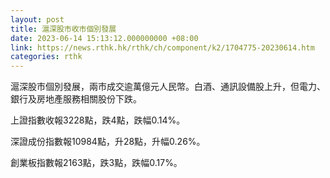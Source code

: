 ```yaml
---
layout: post
title: 滬深股市收市個別發展
date: 2023-06-14 15:13:12.000000000 +08:00
link: https://news.rthk.hk/rthk/ch/component/k2/1704775-20230614.htm
categories: rthk
---
```


滬深股市個別發展，兩市成交逾萬億元人民幣。白酒、通訊設備股上升，但電力、銀行及房地產服務相關股份下跌。

上證指數收報3228點，跌4點，跌幅0.14%。

深證成份指數報10984點，升28點，升幅0.26%。

創業板指數報2163點，跌3點，跌幅0.17%。
